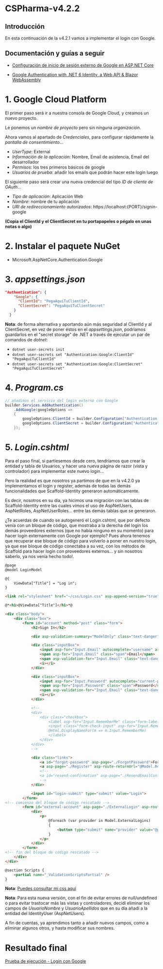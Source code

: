 # CSPharma-v4.2.2

## Introducción

En esta continuación de la v4.2.1 vamos a implementar el login con Google.

## Documentación y guías a seguir

- [Configuración de inicio de sesión externo de Google en ASP.NET Core](https://learn.microsoft.com/es-es/aspnet/core/security/authentication/social/google-logins?view=aspnetcore-7.0)

- [Google Authentication with .NET 6 Identity, a Web API & Blazor WebAssembly](https://www.youtube.com/watch?v=r3tytnzCuNw&ab_channel=PatrickGod)

# 1. Google Cloud Platform

El primer paso será ir a nuestra consola de Google Cloud, y creamos un nuevo proyecto.

Le ponemos un *nombre de proyecto* pero sin ninguna *organización*.

Ahora vamos al apartado de *Credenciales*, para configurar rápidamente la *pantalla de consentimiento*... 

- *UserType*: External
- *Información de la aplicación*: Nombre, Email de asistencia, Email del desarrollador
- *Permisos*: los tres primeros básicos de google
- *Usuarios de prueba*: añadir los emails que podrán hacer este login luego

El siguiente paso será crear una nueva credencial del tipo *ID de cliente de OAuth*...

- *Tipo de aplicación*: Aplicación Web
- *Nombre*: nombre de tu aplicación
- *URI de redireccionamiento autorizados*: https://localhost:{PORT}/signin-google

**(Copia el ClientId y el ClientSecret en tu portapapeles o pégalo en unas notas o algo)**

# 2. Instalar el paquete NuGet

- Microsoft.AspNetCore.Authentication.Google

# 3. *appsettings.json*

```json
"Authentication": {
    "Google": {
      "ClientId": "PegaAquíTuClientId",
      "ClientSecret": "PegaAquíTuClientSecret"
    }
  }
```

**Nota**: de forma alternativa y aportando aún más seguridad al ClientId y al ClientSecret, en vez de poner éstos en el *appsettings.json*, podríamos guardarlos en el "secret storage" de .NET a través de ejecutar un par de comandos de *dotnet*:

- `dotnet user-secrets init`
- `dotnet user-secrets set "Authentication:Google:ClientId" "PegaAquíTuClientId"`
- `dotnet user-secrets set "Authentication:Google:ClientSecret" "PegaAquíTuClientSecret"`

# 4. *Program.cs*

```csharp
// añadimos el servicio del login externo con Google
builder.Services.AddAuthentication()
    .AddGoogle(googleOptions =>
    {
        googleOptions.ClientId = builder.Configuration["Authentication:Google:ClientId"];
        googleOptions.ClientSecret = builder.Configuration["Authentication:Google:ClientSecret"];
    });
```

# 5. *Login.cshtml*

Para el paso final, si partíesemos desde cero, tendríamos que crear la entidad y tabla de Usuarios, y hacer una nueva página de razor (vista y controlador) para implementar este nuevo login...

Pero la realidad es que nosotros ya partimos de que en la v4.2.0 ya implementamos el login y register, además de todas las demás funcionalidades que Scaffold-Identity generaron automáticamente.

Es decir, nosotros en su día, ya hicimos una migración con las tablas de Scaffold-Identity entre las cuales vimos el uso de AspNetUsers, AspNetRoles, AspNetUserRoles... entre las demás tablas que se generaron.

¿Te acuerdas de cuando se autogeneró el Login.cshtml, que por defecto venía con un bloque de código, que mostraba a la derecha del login los demás proveedores externos (que no había ninguno en su momento) para hacer login externamente con Google por ejemplo? Pues ahora tenemos que recuperar ese bloque de código para volverlo a poner en nuestro login, ya que ese bloque de código conectaba a su vez, con los métodos de Scaffold para hacer login con proveedores externos... y sin nosotros saberlo, ya nos venía hecho todo!.

```html
@page
@model LoginModel

@{
    ViewData["Title"] = "Log in";
}

<link rel="stylesheet" href="~/css/Login.css" asp-append-version="true" />

@*<h1>@ViewData["Title"]</h1>*@

<div class="body">
    <div class="box">
        <form id="account" method="post" class="form">
            <h2>Sign In</h2>

            <div asp-validation-summary="ModelOnly" class="text-danger"></div>

            <div class="inputBox">
                <input asp-for="Input.Email" autocomplete="username" aria-required="true" />
                <span asp-for="Input.Email" class="span">Email</span>
                <span asp-validation-for="Input.Email" class="text-danger"></span>
                <i></i>
            </div>

            <div class="inputBox">
                <input asp-for="Input.Password" autocomplete="current-password" aria-required="true" />
                <span asp-for="Input.Password" class="span">Password</span>
                <span asp-validation-for="Input.Email" class="text-danger"></span>
                <i></i>
            </div>

            <!--
            <div>
                <div class="checkbox">
                    <label asp-for="Input.RememberMe" class="form-label">
                    <input class="form-check-input" asp-for="Input.RememberMe" />
                    @Html.DisplayNameFor(m => m.Input.RememberMe)
                    </label>
                </div>
            </div>
            -->

            <div class="links">
                <a id="forgot-password" asp-page="./ForgotPassword">Forgot Password</a>
                <a asp-page="./Register" asp-route-returnUrl="@Model.ReturnUrl">SignUp</a>
                <!--
                <a id="resend-confirmation" asp-page="./ResendEmailConfirmation">Resend email confirmation</a>
                -->
            </div>

            <input id="login-submit" type="submit" value="Login">
        </form>
<!-- comienzo del bloque de código rescatado -->
        <form id="external-account" asp-page="./ExternalLogin" asp-route-returnUrl="@Model.ReturnUrl" method="post" class="form2">
            <div>
                <p>
                    @foreach (var provider in Model.ExternalLogins)
                    {
                        <button type="submit" name="provider" value="@provider.Name" title="Log in using your @provider.DisplayName account">@provider.DisplayName</button>
                    }
                </p>
            </div>
        </form>
<!-- fin del bloque de código rescatado -->
    </div>
</div>

@section Scripts {
    <partial name="_ValidationScriptsPartial" />
}
```

**Nota**: [Puedes consultar mi css aquí](./CSPharma-v4.1/wwwroot/css/Login.css)

**Nota**: Para esta nueva versión, con el fin de evitar errores de null/undefined o para evitar trastocar más las vistas y controladores, decidí eliminar los campos de *UsuarioNombre* y *UsuarioApellidos* que en su día añadí a la entidad del IdentityUser (AspNetUsers). 

A fin de cuentas, ya aprendimos tanto a añadir nuevos campos, como a eliminar algunos otros, y hasta modificar sus nombres.

# Resultado final

[Prueba de ejecución - Login con Google](https://github.com/csi21-sdiapos/CSPharma-v4.2.2/issues/1)